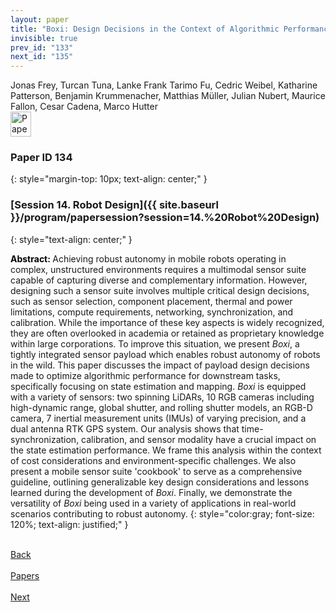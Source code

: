 ```yaml
---
layout: paper
title: "Boxi: Design Decisions in the Context of Algorithmic Performance for Robotics"
invisible: true
prev_id: "133"
next_id: "135"
---
```

<div class="paper-authors">
  <div class="paper-author-box">
    <div class="paper-author-name">Jonas Frey, Turcan Tuna, Lanke Frank Tarimo Fu, Cedric Weibel, Katharine Patterson, Benjamin Krummenacher, Matthias Müller, Julian Nubert, Maurice Fallon, Cesar Cadena, Marco Hutter</div>
    <div class="paper-author-uni"></div>
  </div>
</div>

<div class="paper-pdf">
  <div>
    <a href="https://www.roboticsproceedings.org/rss21/p134.pdf" title="Download PDF" target="_blank">
      <img src="{{ site.baseurl }}/images/paper_link_cardinal_red.png" alt="Paper PDF" width="33" height="40" />
    </a>
  </div>
</div>

### Paper ID 134
{: style="margin-top: 10px; text-align: center;" }

### [Session 14. Robot Design]({{ site.baseurl }}/program/papersession?session=14.%20Robot%20Design)
{: style="text-align: center;" }

<b style="color: black;">Abstract: </b>Achieving robust autonomy in mobile robots operating in complex, unstructured environments requires a multimodal sensor suite capable of capturing diverse and complementary information. However, designing such a sensor suite involves multiple critical design decisions, such as sensor selection, component placement, thermal and power limitations, compute requirements, networking, synchronization, and calibration. While the importance of these key aspects is widely recognized, they are often overlooked in academia or retained as proprietary knowledge within large corporations. To improve this situation, we present *Boxi*, a tightly integrated sensor payload which enables robust autonomy of robots in the wild. This paper discusses the impact of payload design decisions made to optimize algorithmic performance for downstream tasks, specifically focusing on state estimation and mapping. *Boxi* is equipped with a variety of sensors: two spinning LiDARs, 10 RGB cameras including high-dynamic range, global shutter, and rolling shutter models, an RGB-D camera, 7 inertial measurement units (IMUs) of varying precision, and a dual antenna RTK GPS system. Our analysis shows that time-synchronization, calibration, and sensor modality have a crucial impact on the state estimation performance. We frame this analysis within the context of cost considerations and environment-specific challenges. We also present a mobile sensor suite 'cookbook' to serve as a comprehensive guideline, outlining generalizable key design considerations and lessons learned during the development of *Boxi*. Finally, we demonstrate the versatility of *Boxi* being used in a variety of applications in real-world scenarios contributing to robust autonomy.
{: style="color:gray; font-size: 120%; text-align: justified;" }

<div class="paper-menu">
  <div class="paper-menu-inner">
    <a href="{{ site.baseurl }}/program/papers/133/" title="Previous Paper">
            <div class="paper-menu-icon">
                <i class="fa fa-chevron-left"></i><br>
                <span class="paper-menu-label">Back</span>
            </div>
        </a>
    <a href="{{ site.baseurl }}/program/papers" title="All Papers">
      <div class="paper-menu-icon">
        <i class="fa fa-list"></i><br>
        <span class="paper-menu-label">Papers</span>
      </div>
    </a>
    <a href="{{ site.baseurl }}/program/papers/135/" title="Next Paper">
            <div class="paper-menu-icon">
                <i class="fa fa-chevron-right"></i><br>
                <span class="paper-menu-label">Next</span>
            </div>
        </a>
  </div>
</div>
